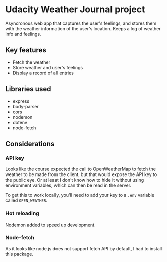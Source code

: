 # Udacity Weather Journal project

Asyncronous web app that captures the user's feelings, and stores them with the weather information of the user's location. Keeps a log of weather info and feelings.

## Key features

* Fetch the weather
* Store weather and user's feelings
* Display a record of all entries

## Libraries used

* express
* body-parser
* cors
* nodemon
* dotenv
* node-fetch

## Considerations

### API key

Looks like the course expected the call to OpenWeatherMap to fetch the weather to be made from the client, but that would expose the API key to the public eye. Or at least I don't know how to hide it without using environment variables, which can then be read in the server.

To get this to work locally, you'll need to add your key to a `.env` variable called `OPEN_WEATHER`.

### Hot reloading

Nodemon added to speed up development.

### Node-fetch

As it looks like node.js does not support fetch API by default, I had to install this package.
